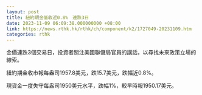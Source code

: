 ```yaml
---
layout: post
title: 紐約期金低收近0.8%　連跌3日
date: 2023-11-09 06:09:38.000000000 +08:00
link: https://news.rthk.hk/rthk/ch/component/k2/1727049-20231109.htm
categories: rthk
---
```


金價連跌3個交易日，投資者關注美國聯儲局官員的講話，以尋找未來政策立場的線索。

紐約期金收市報每盎司1957.8美元，跌15.7美元，跌幅近0.8%。

現貨金一度失守每盎司1950美元水平，跌幅1%，較早時報1950.17美元。
